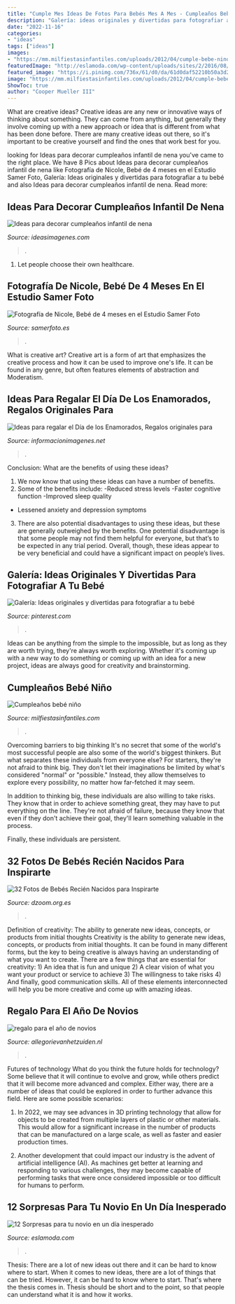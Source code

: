 ```yaml
---
title: "Cumple Mes Ideas De Fotos Para Bebés Mes A Mes - Cumpleaños Bebé Niño"
description: "Galería: ideas originales y divertidas para fotografiar a tu bebé"
date: "2022-11-16"
categories:
- "ideas"
tags: ["ideas"]
images:
- "https://mm.milfiestasinfantiles.com/uploads/2012/04/cumple-bebe-nino-mesa-dulces.jpg"
featuredImage: "http://eslamoda.com/wp-content/uploads/sites/2/2016/08/pop.png"
featured_image: "https://i.pinimg.com/736x/61/d0/da/61d0daf52210b50a3d2a32f21b750892.jpg"
image: "https://mm.milfiestasinfantiles.com/uploads/2012/04/cumple-bebe-nino-mesa-dulces.jpg"
ShowToc: true
author: "Cooper Mueller III"
---
```



What are creative ideas?
Creative ideas are any new or innovative ways of thinking about something. They can come from anything, but generally they involve coming up with a new approach or idea that is different from what has been done before. There are many creative ideas out there, so it's important to be creative yourself and find the ones that work best for you.

	

		
looking for Ideas para decorar cumpleaños infantil de nena you've came to the right place. We have 8 Pics about Ideas para decorar cumpleaños infantil de nena like Fotografía de Nicole, Bebé de 4 meses en el Estudio Samer Foto, Galería: Ideas originales y divertidas para fotografiar a tu bebé and also Ideas para decorar cumpleaños infantil de nena. Read more:
		
    
## Ideas Para Decorar Cumpleaños Infantil De Nena

<img loading=lazy src="https://ideasimagenes.com/wp-content/uploads/2017/07/IdeasNena15-1.jpg" onerror="this.onerror=null;this.src='https://tse4.mm.bing.net/th?id=OIP.nLrAuDBh9ayX7sZZjwDJxwHaJ4&amp;pid=15.1';" alt="Ideas para decorar cumpleaños infantil de nena">

_Source: ideasimagenes.com_

>. 

	

1. Let people choose their own healthcare.

    
## Fotografía De Nicole, Bebé De 4 Meses En El Estudio Samer Foto

<img loading=lazy src="http://samerfoto.es/wp-content/uploads/2017/03/FPX_9193NICOLE-RODRIGUEZ-.jpg" onerror="this.onerror=null;this.src='https://tse1.mm.bing.net/th?id=OIP.Jk5KgqAoK2z_lGHoQ7qkZgHaE8&amp;pid=15.1';" alt="Fotografía de Nicole, Bebé de 4 meses en el Estudio Samer Foto">

_Source: samerfoto.es_

>. 

	

What is creative art?
Creative art is a form of art that emphasizes the creative process and how it can be used to improve one's life. It can be found in any genre, but often features elements of abstraction and Moderatism.

    
## Ideas Para Regalar El Día De Los Enamorados, Regalos Originales Para

<img loading=lazy src="https://informacionimagenes.net/wp-content/uploads/2015/11/galletas-mr-wonderful.jpg" onerror="this.onerror=null;this.src='https://tse2.mm.bing.net/th?id=OIP.oVBRYY_vcRPAg4VEASMzqgAAAA&amp;pid=15.1';" alt="Ideas para regalar el Día de los Enamorados, Regalos originales para">

_Source: informacionimagenes.net_

>. 

	

Conclusion: What are the benefits of using these ideas?
1. We now know that using these ideas can have a number of benefits.
2. Some of the benefits include: 
-Reduced stress levels 
-Faster cognitive function 
-Improved sleep quality 
- Lessened anxiety and depression symptoms 
3. There are also potential disadvantages to using these ideas, but these are generally outweighed by the benefits. One potential disadvantage is that some people may not find them helpful for everyone, but that’s to be expected in any trial period. Overall, though, these ideas appear to be very beneficial and could have a significant impact on people’s lives.

    
## Galería: Ideas Originales Y Divertidas Para Fotografiar A Tu Bebé

<img loading=lazy src="https://i.pinimg.com/736x/61/d0/da/61d0daf52210b50a3d2a32f21b750892.jpg" onerror="this.onerror=null;this.src='https://tse3.mm.bing.net/th?id=OIP.4_CU7S1obP9ERJ0MgSmEBgHaEy&amp;pid=15.1';" alt="Galería: Ideas originales y divertidas para fotografiar a tu bebé">

_Source: pinterest.com_

>. 

	

Ideas can be anything from the simple to the impossible, but as long as they are worth trying, they're always worth exploring. Whether it's coming up with a new way to do something or coming up with an idea for a new project, ideas are always good for creativity and brainstorming.

    
## Cumpleaños Bebé Niño

<img loading=lazy src="https://mm.milfiestasinfantiles.com/uploads/2012/04/cumple-bebe-nino-mesa-dulces.jpg" onerror="this.onerror=null;this.src='https://tse1.mm.bing.net/th?id=OIP.yV3dNMv1jnGRQiesk2Y5kwAAAA&amp;pid=15.1';" alt="Cumpleaños bebé niño">

_Source: milfiestasinfantiles.com_

>. 

	

Overcoming barriers to big thinking
It's no secret that some of the world's most successful people are also some of the world's biggest thinkers. But what separates these individuals from everyone else?
For starters, they're not afraid to think big. They don't let their imaginations be limited by what's considered "normal" or "possible." Instead, they allow themselves to explore every possibility, no matter how far-fetched it may seem.

In addition to thinking big, these individuals are also willing to take risks. They know that in order to achieve something great, they may have to put everything on the line. They're not afraid of failure, because they know that even if they don't achieve their goal, they'll learn something valuable in the process.

 Finally, these individuals are persistent.

    
## 32 Fotos De Bebés Recién Nacidos Para Inspirarte

<img loading=lazy src="https://www.dzoom.org.es/wp-content/uploads/2012/03/bigstock-Newborn-Baby-Boy-In-Fisherman-109427246.jpg" onerror="this.onerror=null;this.src='https://tse1.mm.bing.net/th?id=OIP.RTJGz8CdmCWmNAeh6yTKBgHaE7&amp;pid=15.1';" alt="32 Fotos de Bebés Recién Nacidos para Inspirarte">

_Source: dzoom.org.es_

>. 

	

Definition of creativity: The ability to generate new ideas, concepts, or products from initial thoughts
Creativity is the ability to generate new ideas, concepts, or products from initial thoughts. It can be found in many different forms, but the key to being creative is always having an understanding of what you want to create. There are a few things that are essential for creativity: 1) An idea that is fun and unique 2) A clear vision of what you want your product or service to achieve 3) The willingness to take risks 4) And finally, good communication skills. All of these elements interconnected will help you be more creative and come up with amazing ideas.

    
## Regalo Para El Año De Novios

<img loading=lazy src="https://i.pinimg.com/736x/5c/95/80/5c95803af8f8a2e56ad5ff74fc0f6080.jpg" onerror="this.onerror=null;this.src='https://tse4.mm.bing.net/th?id=OIP.Xw9OA9sfzkeZejE7jPkDRAHaML&amp;pid=15.1';" alt="regalo para el año de novios">

_Source: allegorievanhetzuiden.nl_

>. 

	

Futures of technology
What do you think the future holds for technology? Some believe that it will continue to evolve and grow, while others predict that it will become more advanced and complex. Either way, there are a number of ideas that could be explored in order to further advance this field. Here are some possible scenarios:
1) In 2022, we may see advances in 3D printing technology that allow for objects to be created from multiple layers of plastic or other materials. This would allow for a significant increase in the number of products that can be manufactured on a large scale, as well as faster and easier production times.

2) Another development that could impact our industry is the advent of artificial intelligence (AI). As machines get better at learning and responding to various challenges, they may become capable of performing tasks that were once considered impossible or too difficult for humans to perform.

    
## 12 Sorpresas Para Tu Novio En Un Día Inesperado

<img loading=lazy src="http://eslamoda.com/wp-content/uploads/sites/2/2016/08/pop.png" onerror="this.onerror=null;this.src='https://tse1.mm.bing.net/th?id=OIP.P84wITadKaTn9seoqb_56gHaPN&amp;pid=15.1';" alt="12 Sorpresas para tu novio en un día inesperado">

_Source: eslamoda.com_

>. 

	

Thesis: There are a lot of new ideas out there and it can be hard to know where to start.
When it comes to new ideas, there are a lot of things that can be tried. However, it can be hard to know where to start. That's where the thesis comes in. Thesis should be short and to the point, so that people can understand what it is and how it works.

